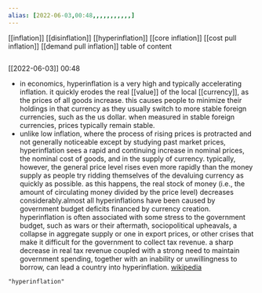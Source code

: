 ```yaml
---
alias: [2022-06-03,00:48,,,,,,,,,,,]
---
```

[[inflation]] [[disinflation]] [[hyperinflation]] [[core inflation]] [[cost pull inflation]] [[demand pull inflation]]
table of content
```toc
```

[[2022-06-03]] 00:48
- in economics, hyperinflation is a very high and typically accelerating inflation. it quickly erodes the real [[value]] of the local [[currency]], as the prices of all goods increase. this causes people to minimize their holdings in that currency as they usually switch to more stable foreign currencies, such as the us dollar. when measured in stable foreign currencies, prices typically remain stable. 
- unlike low inflation, where the process of rising prices is protracted and not generally noticeable except by studying past market prices, hyperinflation sees a rapid and continuing increase in nominal prices, the nominal cost of goods, and in the supply of currency. typically, however, the general price level rises even more rapidly than the money supply as people try ridding themselves of the devaluing currency as quickly as possible. as this happens, the real stock of money (i.e., the amount of circulating money divided by the price level) decreases considerably.almost all hyperinflations have been caused by government budget deficits financed by currency creation. hyperinflation is often associated with some stress to the government budget, such as wars or their aftermath, sociopolitical upheavals, a collapse in aggregate supply or one in export prices, or other crises that make it difficult for the government to collect tax revenue. a sharp decrease in real tax revenue coupled with a strong need to maintain government spending, together with an inability or unwillingness to borrow, can lead a country into hyperinflation.
[wikipedia](https://en.wikipedia.org/wiki/hyperinflation)
```query
"hyperinflation"
```